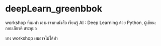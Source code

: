 # deepLearn_greenbbok
workshop ที่ผมทำ เอามาจากหนังสือ เรียนรู้ AI : Deep Learning ด้วย Python, ผู้เขียน: กอบเกียรติ สระอุบล

บาง workshop ผมอาจไม่ได้ทำ

